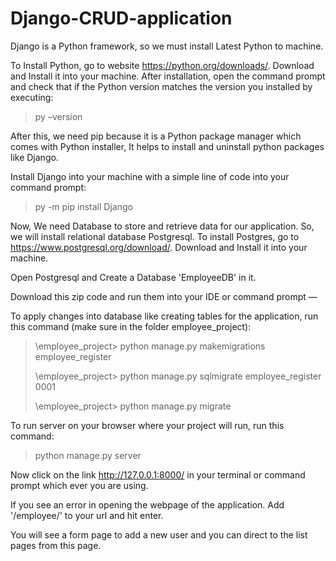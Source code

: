 # Django-CRUD-application

Django is a Python framework, so we must install Latest Python to machine.

To Install Python, go to website https://python.org/downloads/. Download and Install it into your machine.
After installation, open the command prompt and check that if the Python version matches the version you installed by executing:
> py –version

After this, we need pip because it is a Python package manager which comes with Python installer, It helps to install and uninstall python packages like Django.

Install Django into your machine with a simple line of code into your command prompt:
> py -m pip install Django

Now, We need Database to store and retrieve data for our application. So, we will install relational database Postgresql.
To install Postgres, go to https://www.postgresql.org/download/. Download and Install it into your machine.

Open Postgresql and Create a Database 'EmployeeDB' in it.

Download this zip code and run them into your IDE or command prompt —

To apply changes into database like creating tables for the application, run this command (make sure in the folder employee_project):
> \employee_project> python manage.py makemigrations employee_register
> 
> \employee_project> python manage.py sqlmigrate employee_register 0001
> 
> \employee_project> python manage.py migrate

To run server on your browser where your project will run, run this command:
> python manage.py server

Now click on the link http://127.0.0.1:8000/ in your terminal or command prompt which ever you are using.

If you see an error in opening the webpage of the application. Add '/employee/' to your url and hit enter.

You will see a form page to add a new user and you can direct to the list pages from this page.

